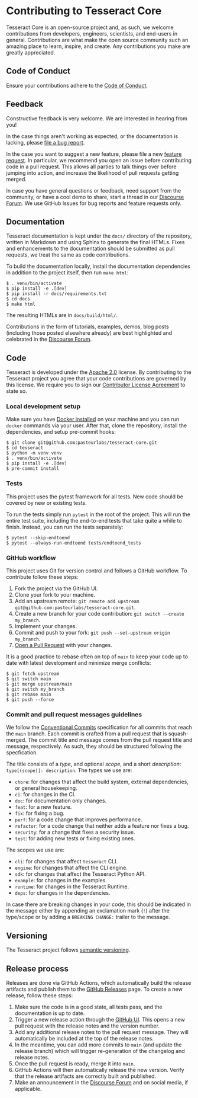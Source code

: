 # Contributing to Tesseract Core

Tesseract Core is an open-source project and, as such, we welcome contributions
from developers, engineers, scientists, and end-users in general. Contributions
are what make the open source community such an amazing place to learn,
inspire, and create. Any contributions you make are greatly appreciated.


## Code of Conduct

Ensure your contributions adhere to the [Code of Conduct](CODE_OF_CONDUCT.md).


## Feedback

Constructive feedback is very welcome. We are interested in hearing from you!

In the case things aren't working as expected, or the documentation is lacking,
please [file a bug
report](https://github.com/pasteurlabs/tesseract-core/issues/new?template=BUG-REPORT.yml).

In the case you want to suggest a new feature, please file a new [feature
request](https://github.com/pasteurlabs/tesseract-core/issues/new?template=FEATURE-REQUEST.yml).
In particular, we recommend you open an issue before contributing code in a
pull request. This allows all parties to talk things over before jumping into
action, and increase the likelihood of pull requests getting merged.

In case you have general questions or feedback, need support from the
community, or have a cool demo to share, start a thread in our [Discourse
Forum](https://si-tesseract.discourse.group/). We use GitHub Issues for bug
reports and feature requests only.


## Documentation

Tesseract documentation is kept under the `docs/` directory of the repository,
written in Markdown and using Sphinx to generate the final HTMLs. Fixes and
enhancements to the documentation should be submitted as pull requests, we
treat the same as code contributions.

To build the documentation locally, install the documentation dependencies in
addition to the project itself, then run `make html`:

```console
$ . venv/bin/activate
$ pip install -e .[dev]
$ pip install -r docs/requirements.txt
$ cd docs
$ make html
```

The resulting HTMLs are in `docs/build/html/`.

Contributions in the form of tutorials, examples, demos, blog posts (including
those posted elsewhere already) are best highlighted and celebrated in the
[Discourse Forum](https://si-tesseract.discourse.group/).


## Code

Tesseract is developed under the [Apache 2.0](LICENSE) license. By contributing
to the Tesseract project you agree that your code contributions are governed by
this license. We require you to sign our [Contributor License
Agreement](https://github.com/pasteurlabs/pasteur-oss-cla/blob/main/README.md)
to state so.


### Local development setup

Make sure you have [Docker installed](https://docs.docker.com/engine/install/)
on your machine and you can run `docker` commands via your user. After that,
clone the repository, install the dependencies, and setup pre-commit hooks:

```console
$ git clone git@github.com:pasteurlabs/tesseract-core.git
$ cd tesseract
$ python -m venv venv
$ . venv/bin/activate
$ pip install -e .[dev]
$ pre-commit install
```

### Tests

This project uses the pytest framework for all tests. New code should be
covered by new or existing tests.

To run the tests simply run `pytest` in the root of the project. This will run
the entire test suite, including the end-to-end tests that take quite a while
to finish. Instead, you can run the tests separately:

```console
$ pytest --skip-endtoend
$ pytest --always-run-endtoend tests/endtoend_tests
```

### GitHub workflow

This project uses Git for version control and follows a GitHub workflow. To
contribute follow these steps:

1. Fork the project via the GitHub UI.
1. Clone your fork to your machine.
1. Add an upstream remote: `git remote add upstream git@github.com:pasteurlabs/tesseract-core.git`.
1. Create a new branch for your code contribution: `git switch --create my_branch`.
1. Implement your changes.
1. Commit and push to your fork: `git push --set-upstream origin my_branch`.
1. [Open a Pull Request](https://github.com/pasteurlabs/tesseract-core/pulls) with
   your changes.

It is a good practice to rebase often on top of `main` to keep your code up to
date with latest development and minimize merge conflicts:

```console
$ git fetch upstream
$ git switch main
$ git merge upstream/main
$ git switch my_branch
$ git rebase main
$ git push --force
```

### Commit and pull request messages guidelines

We follow the [Conventional
Commits](https://www.conventionalcommits.org/en/v1.0.0/) specification for all
commits that reach the `main` branch. Each commit is crafted from a pull
request that is squash-merged. The commit title and message comes from the pull
request title and message, respectively. As such, they should be structured
following the specfication.

The title consists of a _type_, and optional _scope_, and a short
_description_: `type[(scope)]: description`. The types we use are:
- `chore`: for changes that affect the build system, external dependencies, or
  general housekeeping.
- `ci`: for changes in the CI.
- `doc`: for documentation only changes.
- `feat`: for a new feature.
- `fix`: for fixing a bug.
- `perf`: for a code change that improves performance.
- `refactor`: for a code change that neither adds a feature nor fixes a bug.
- `security`: for a change that fixes a security issue.
- `test`: for adding new tests or fixing existing ones.

The scopes we use are:
- `cli`: for changes that affect `tesseract` CLI.
- `engine`: for changes that affect the CLI engine.
- `sdk`: for changes that affect the Tesseract Python API.
- `example`: for changes in the examples.
- `runtime`: for changes in the Tesseract Runtime.
- `deps`: for changes in the dependencies.

In case there are breaking changes in your code, this should be indicated in
the message either by appending an exclamation mark (`!`) after the type/scope
or by adding a `BREAKING CHANGE:` trailer to the message.


## Versioning

The Tesseract project follows [semantic versioning](https://semver.org).


## Release process

Releases are done via GitHub Actions, which automatically build the release
artifacts and publish them to the [GitHub Releases](https://github.com/pasteurlabs/tesseract-core/releases) page. To create a new release, follow these steps:

1. Make sure the code is in a good state, all tests pass, and the documentation is up to date.
2. Trigger a new release action through the [GitHub UI](https://github.com/pasteurlabs/tesseract-core/actions/workflows/release.yml). This opens a new pull request with the release notes and the version number.
3. Add any additional release notes to the pull request message. They will automatically be included at the top of the release notes.
4. In the meantime, you can add more commits to `main` (and update the release branch) which will trigger re-generation of the changelog and release notes.
5. Once the pull request is ready, merge it into `main`.
6. GitHub Actions will then automatically release the new version. Verify that the release artifacts are correctly built and published.
7. Make an announcement in the [Discourse Forum](https://si-tesseract.discourse.group/) and on social media, if applicable.
